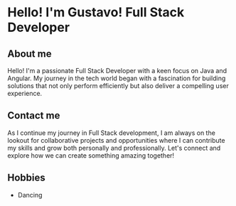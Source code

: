 # Hello! I'm Gustavo! Full Stack Developer
## About me
 Hello! I'm a passionate Full Stack Developer with a keen focus on Java and Angular. My journey in the tech world began with a fascination for building solutions that not only perform efficiently but also deliver a compelling user experience.

 ## Contact me

 As I continue my journey in Full Stack development, I am always on the lookout for collaborative projects and opportunities where I can contribute my skills and grow both personally and professionally. Let's connect and explore how we can create something amazing together!

 ## Hobbies
 
 - Dancing
